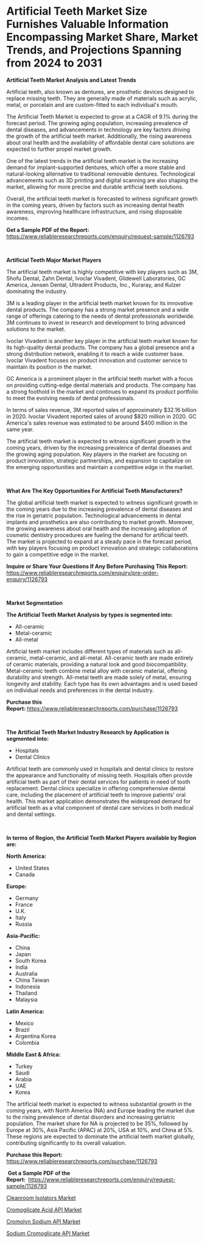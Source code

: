 <p><h1>Artificial Teeth Market Size Furnishes Valuable Information Encompassing Market Share, Market Trends, and Projections Spanning from 2024 to 2031</h1></p><p><strong>Artificial Teeth Market Analysis and Latest Trends</strong></p>
<p><p>Artificial teeth, also known as dentures, are prosthetic devices designed to replace missing teeth. They are generally made of materials such as acrylic, metal, or porcelain and are custom-fitted to each individual's mouth.</p><p>The Artificial Teeth Market is expected to grow at a CAGR of 9.1% during the forecast period. The growing aging population, increasing prevalence of dental diseases, and advancements in technology are key factors driving the growth of the artificial teeth market. Additionally, the rising awareness about oral health and the availability of affordable dental care solutions are expected to further propel market growth.</p><p>One of the latest trends in the artificial teeth market is the increasing demand for implant-supported dentures, which offer a more stable and natural-looking alternative to traditional removable dentures. Technological advancements such as 3D printing and digital scanning are also shaping the market, allowing for more precise and durable artificial teeth solutions.</p><p>Overall, the artificial teeth market is forecasted to witness significant growth in the coming years, driven by factors such as increasing dental health awareness, improving healthcare infrastructure, and rising disposable incomes.</p></p>
<p><strong>Get a Sample PDF of the Report:&nbsp;</strong> <a href="https://www.reliableresearchreports.com/enquiry/request-sample/1126793">https://www.reliableresearchreports.com/enquiry/request-sample/1126793</a></p>
<p>&nbsp;</p>
<p><strong>Artificial Teeth Major Market Players</strong></p>
<p><p>The artificial teeth market is highly competitive with key players such as 3M, Shofu Dental, Zahn Dental, Ivoclar Vivadent, Glidewell Laboratories, GC America, Jensen Dental, Ultradent Products, Inc., Kuraray, and Kulzer dominating the industry.</p><p>3M is a leading player in the artificial teeth market known for its innovative dental products. The company has a strong market presence and a wide range of offerings catering to the needs of dental professionals worldwide. 3M continues to invest in research and development to bring advanced solutions to the market.</p><p>Ivoclar Vivadent is another key player in the artificial teeth market known for its high-quality dental products. The company has a global presence and a strong distribution network, enabling it to reach a wide customer base. Ivoclar Vivadent focuses on product innovation and customer service to maintain its position in the market.</p><p>GC America is a prominent player in the artificial teeth market with a focus on providing cutting-edge dental materials and products. The company has a strong foothold in the market and continues to expand its product portfolio to meet the evolving needs of dental professionals.</p><p>In terms of sales revenue, 3M reported sales of approximately $32.16 billion in 2020. Ivoclar Vivadent reported sales of around $820 million in 2020. GC America's sales revenue was estimated to be around $400 million in the same year.</p><p>The artificial teeth market is expected to witness significant growth in the coming years, driven by the increasing prevalence of dental diseases and the growing aging population. Key players in the market are focusing on product innovation, strategic partnerships, and expansion to capitalize on the emerging opportunities and maintain a competitive edge in the market.</p></p>
<p>&nbsp;</p>
<p><strong>What Are The Key Opportunities For Artificial Teeth Manufacturers?</strong></p>
<p><p>The global artificial teeth market is expected to witness significant growth in the coming years due to the increasing prevalence of dental diseases and the rise in geriatric population. Technological advancements in dental implants and prosthetics are also contributing to market growth. Moreover, the growing awareness about oral health and the increasing adoption of cosmetic dentistry procedures are fueling the demand for artificial teeth. The market is projected to expand at a steady pace in the forecast period, with key players focusing on product innovation and strategic collaborations to gain a competitive edge in the market.</p></p>
<p><strong>Inquire or Share Your Questions If Any Before Purchasing This Report:</strong> <a href="https://www.reliableresearchreports.com/enquiry/pre-order-enquiry/1126793">https://www.reliableresearchreports.com/enquiry/pre-order-enquiry/1126793</a></p>
<p>&nbsp;</p>
<p><strong>Market Segmentation</strong></p>
<p><strong>The Artificial Teeth Market Analysis by types is segmented into:</strong></p>
<p><ul><li>All-ceramic</li><li>Metal-ceramic</li><li>All-metal</li></ul></p>
<p><p>Artificial teeth market includes different types of materials such as all-ceramic, metal-ceramic, and all-metal. All-ceramic teeth are made entirely of ceramic materials, providing a natural look and good biocompatibility. Metal-ceramic teeth combine metal alloy with ceramic material, offering durability and strength. All-metal teeth are made solely of metal, ensuring longevity and stability. Each type has its own advantages and is used based on individual needs and preferences in the dental industry.</p></p>
<p><strong>Purchase this Report:&nbsp;</strong><a href="https://www.reliableresearchreports.com/purchase/1126793">https://www.reliableresearchreports.com/purchase/1126793</a></p>
<p>&nbsp;</p>
<p><strong>The Artificial Teeth Market Industry Research by Application is segmented into:</strong></p>
<p><ul><li>Hospitals</li><li>Dental Clinics</li></ul></p>
<p><p>Artificial teeth are commonly used in hospitals and dental clinics to restore the appearance and functionality of missing teeth. Hospitals often provide artificial teeth as part of their dental services for patients in need of tooth replacement. Dental clinics specialize in offering comprehensive dental care, including the placement of artificial teeth to improve patients' oral health. This market application demonstrates the widespread demand for artificial teeth as a vital component of dental care services in both medical and dental settings.</p></p>
<p>&nbsp;</p>
<p><strong>In terms of Region, the Artificial Teeth Market Players available by Region are:</strong></p>
<p>
    <p> <strong> North America: </strong>
        <ul>
            <li>United States</li>
            <li>Canada</li>
        </ul>
        </p> 
    <p> <strong> Europe: </strong>
        <ul>
            <li>Germany</li>
            <li>France</li>
            <li>U.K.</li>
            <li>Italy</li>
            <li>Russia</li>
        </ul>
        </p> 
    <p> <strong> Asia-Pacific: </strong>
        <ul>
            <li>China</li>
            <li>Japan</li>
            <li>South Korea</li>
            <li>India</li>
            <li>Australia</li>
            <li>China Taiwan</li>
            <li>Indonesia</li>
            <li>Thailand</li>
            <li>Malaysia</li>
        </ul>
        </p> 
    <p> <strong> Latin America: </strong>
        <ul>
            <li>Mexico</li>
            <li>Brazil</li>
            <li>Argentina Korea</li>
            <li>Colombia</li>
        </ul>
        </p> 
    <p> <strong> Middle East & Africa: </strong>
        <ul>
            <li>Turkey</li>
            <li>Saudi</li>
            <li>Arabia</li>
            <li>UAE</li>
            <li>Korea</li>
        </ul>
    </p>
    </p>
<p><p>The artificial teeth market is expected to witness substantial growth in the coming years, with North America (NA) and Europe leading the market due to the rising prevalence of dental disorders and increasing geriatric population. The market share for NA is projected to be 35%, followed by Europe at 30%, Asia Pacific (APAC) at 20%, USA at 10%, and China at 5%. These regions are expected to dominate the artificial teeth market globally, contributing significantly to its overall valuation.</p></p>
<p><strong>Purchase this Report: </strong><a href="https://www.reliableresearchreports.com/purchase/1126793">https://www.reliableresearchreports.com/purchase/1126793</a></p>
<p>&nbsp;<strong>Get a Sample PDF of the Report:&nbsp;&nbsp;</strong><a href="https://www.reliableresearchreports.com/enquiry/request-sample/1126793">https://www.reliableresearchreports.com/enquiry/request-sample/1126793</a></p>
<p><strong></strong></p>
<p><p><a href="https://summer-dogwood-3e9.notion.site/Cleanroom-Isolators-Market-Size-Growing-and-Forecasted-for-period-from-2024-2031-and-provides-comp-104f4e279ea343398d63c8ef2f83caac">Cleanroom Isolators Market</a></p><p><a href="https://view.publitas.com/reportprime-1/cromoglicate-acid-api-market-size-global-industry-overview-market-segmentation-and-forecast-2023-to-2030/">Cromoglicate Acid API Market</a></p><p><a href="https://view.publitas.com/reportprime-1/cromolyn-sodium-api-market-with-the-goal-of-estimating-the-market-size-and-future-growth-potential-of-various-market-segments-based-on-component-applications-end-user-and-region/">Cromolyn Sodium API Market</a></p><p><a href="https://view.publitas.com/reportprime-1/sodium-cromoglicate-api-market-with-the-goal-of-estimating-the-market-size-and-future-growth-potential-of-various-market-segments-based-on-component-applications-end-user-and-region/">Sodium Cromoglicate API Market</a></p></p>